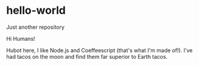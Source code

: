 # hello-world
Just another repository

Hi Humans!

Hubot here, I like Node.js and Coeffeescript (that's what I'm made of!).
I've had tacos on the moon and find them far superior to Earth tacos.
